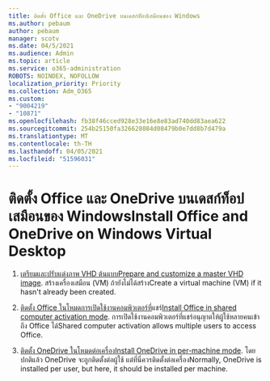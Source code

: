 ```yaml
---
title: ติดตั้ง Office และ OneDrive บนเดสก์ท็อปเสมือนของ Windows
ms.author: pebaum
author: pebaum
manager: scotv
ms.date: 04/5/2021
ms.audience: Admin
ms.topic: article
ms.service: o365-administration
ROBOTS: NOINDEX, NOFOLLOW
localization_priority: Priority
ms.collection: Adm_O365
ms.custom:
- "9004219"
- "10871"
ms.openlocfilehash: fb38f46cced928e33e16e8e83ad740dd83aea622
ms.sourcegitcommit: 254b25150fa326628084d08479b0e7dd8b7d479a
ms.translationtype: MT
ms.contentlocale: th-TH
ms.lasthandoff: 04/05/2021
ms.locfileid: "51596031"
---
```

# <a name="install-office-and-onedrive-on-windows-virtual-desktop"></a><span data-ttu-id="48bef-102">ติดตั้ง Office และ OneDrive บนเดสก์ท็อปเสมือนของ Windows</span><span class="sxs-lookup"><span data-stu-id="48bef-102">Install Office and OneDrive on Windows Virtual Desktop</span></span>

1. <span data-ttu-id="48bef-103">[เตรียมและปรับแต่งภาพ VHD ต้นแบบ](https://docs.microsoft.com/azure/virtual-desktop/set-up-customize-master-image)</span><span class="sxs-lookup"><span data-stu-id="48bef-103">[Prepare and customize a master VHD image](https://docs.microsoft.com/azure/virtual-desktop/set-up-customize-master-image).</span></span> <span data-ttu-id="48bef-104">สร้างเครื่องเสมือน (VM) ถ้ายังไม่ได้สร้าง</span><span class="sxs-lookup"><span data-stu-id="48bef-104">Create a virtual machine (VM) if it hasn't already been created.</span></span>

1. <span data-ttu-id="48bef-105">[ติดตั้ง Office ในโหมดการเปิดใช้งานคอมพิวเตอร์ที่](https://docs.microsoft.com/azure/virtual-desktop/install-office-on-wvd-master-image#install-office-in-shared-computer-activation-mode)แชร์</span><span class="sxs-lookup"><span data-stu-id="48bef-105">[Install Office in shared computer activation mode](https://docs.microsoft.com/azure/virtual-desktop/install-office-on-wvd-master-image#install-office-in-shared-computer-activation-mode).</span></span> <span data-ttu-id="48bef-106">การเปิดใช้งานคอมพิวเตอร์ที่แชร์อนุญาตให้ผู้ใช้หลายคนเข้าถึง Office ได้</span><span class="sxs-lookup"><span data-stu-id="48bef-106">Shared computer activation allows multiple users to access Office.</span></span>

1. <span data-ttu-id="48bef-107">[ติดตั้ง OneDrive ในโหมดต่อเครื่อง](https://docs.microsoft.com/azure/virtual-desktop/install-office-on-wvd-master-image#install-onedrive-in-per-machine-mode)</span><span class="sxs-lookup"><span data-stu-id="48bef-107">[Install OneDrive in per-machine mode](https://docs.microsoft.com/azure/virtual-desktop/install-office-on-wvd-master-image#install-onedrive-in-per-machine-mode).</span></span> <span data-ttu-id="48bef-108">โดยปกติแล้ว OneDrive จะถูกติดตั้งต่อผู้ใช้ แต่ที่นี่ควรติดตั้งต่อเครื่อง</span><span class="sxs-lookup"><span data-stu-id="48bef-108">Normally, OneDrive is installed per user, but here, it should be installed per machine.</span></span>